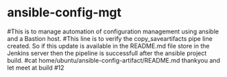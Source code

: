 # ansible-config-mgt
#This is to manage automation of configuration management using ansible and a Bastion host.
#This line is to verify the copy_saveartifacts pipe line created. So if this update is available in the README.md file store in the Jenkins server then the pipeline is successfull after the ansible project build.
#cat home/ubuntu/ansible-config-artifact/README.md thankyou and let meet at build #12
